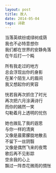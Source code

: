 ```yaml
---
layout: post
title: 故人
date: 2014-05-04
tags: 诗歌
---
```

当落英缤纷或绿树成荫  
我也不必特意想你  
我们都在世界的安静角落  
在午后打一个盹
  
所有我走过的地方  
总会浮现出你的身影  
在某个陌生人的眉间  
我又想起你的笑容
  
恍若我再次抓住了时光  
再次把六月涂满诗行  
而你的嫣然一笑  
勾勒着月上透明的忧伤
  
她也拨乱了我的遐思  
与你一样的清爽  
又像是晨雾朦胧地散去  
不留下一丝阴翳  
又像是偶然飞来的夜莺  
歌后再不见影踪  
空余我的心上  
飘过一阵杏花微雨的惆怅